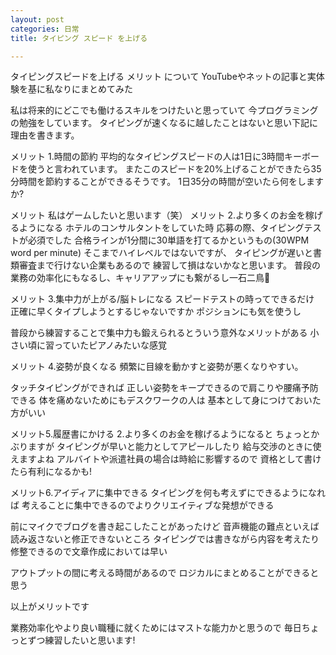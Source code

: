 ```yaml
---
layout: post
categories: 日常
title: タイピング スピード を上げる

---
```

タイピングスピードを上げる メリット について
YouTubeやネットの記事と実体験を基に私なりにまとめてみた

私は将来的にどこでも働けるスキルをつけたいと思っていて
今プログラミングの勉強をしています。
タイピングが速くなるに越したことはないと思い下記に理由を書きます。

メリット 1.時間の節約
平均的なタイピングスピードの人は1日に3時間キーボードを使うと言われています。
またこのスピードを20%上げることができたら35分時間を節約することができるそうです。
1日35分の時間が空いたら何をしますか?

 メリット 
私はゲームしたいと思います（笑）
メリット 2.より多くのお金を稼げるようになる
ホテルのコンサルタントをしていた時
応募の際、タイピングテストが必須でした
合格ラインが1分間に30単語を打てるかというもの(30WPM　word per minute)
そこまでハイレベルではないですが、
タイピングが遅いと書類審査まで行けない企業もあるので
練習して損はないかなと思います。
普段の業務の効率化にもなるし、キャリアアップにも繋がるし一石二鳥

メリット 3.集中力が上がる/脳トレになる
スピードテストの時ってできるだけ
正確に早くタイプしようとするじゃないですか
ポジションにも気を使うし

普段から練習することで集中力も鍛えられるとういう意外なメリットがある
小さい頃に習っていたピアノみたいな感覚

メリット 4.姿勢が良くなる
頻繁に目線を動かすと姿勢が悪くなりやすい。

タッチタイピングができれば
正しい姿勢をキープできるので肩こりや腰痛予防できる
体を痛めないためにもデスクワークの人は
基本として身につけておいた方がいい

メリット5.履歴書にかける
2.より多くのお金を稼げるようになると
ちょっとかぶりますが
タイピングが早いと能力としてアピールしたり
給与交渉のときに使えますよね
アルバイトや派遣社員の場合は時給に影響するので
資格として書けたら有利になるかも!

メリット6.アイディアに集中できる
タイピングを何も考えずにできるようになれば
考えることに集中できるのでよりクリエイティブな発想ができる

前にマイクでブログを書き起こしたことがあったけど
音声機能の難点といえば読み返さないと修正できないところ
タイピングでは書きながら内容を考えたり
修整できるので文章作成においては早い

アウトプットの間に考える時間があるので
ロジカルにまとめることができると思う

以上がメリットです

業務効率化やより良い職種に就くためにはマストな能力かと思うので
毎日ちょっとずつ練習したいと思います!